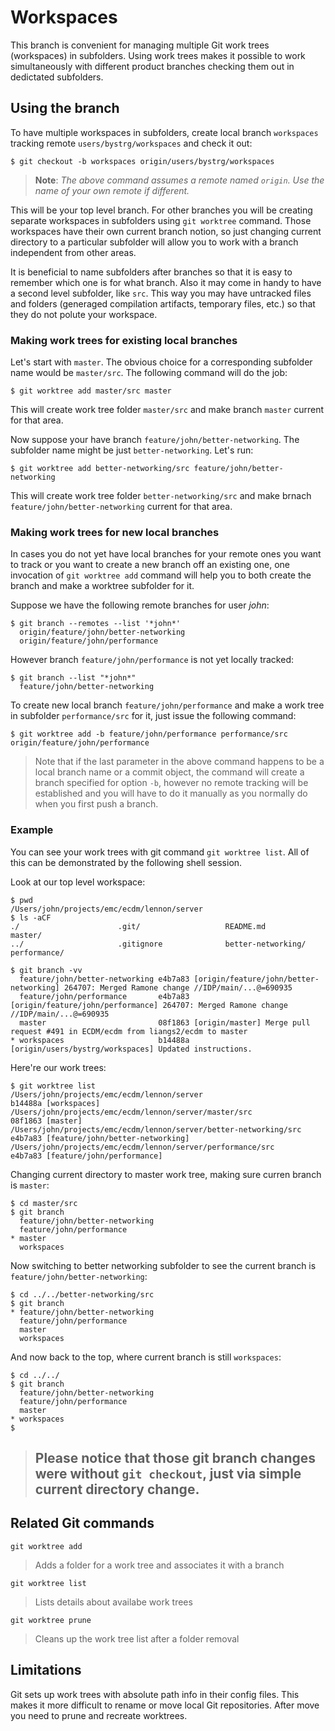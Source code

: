 # Workspaces

This branch is convenient for managing multiple Git work trees (workspaces) in
subfolders. Using work trees makes it possible to work simultaneously with
different product branches checking them out in dedictated subfolders.

## Using the branch

To have multiple workspaces in subfolders, create local branch `workspaces`
tracking remote `users/bystrg/workspaces` and check it out:

    $ git checkout -b workspaces origin/users/bystrg/workspaces

> **Note**: *The above command assumes a remote named `origin`. Use the name of your own remote if different.*

This will be your top level branch. For other branches you will be creating
separate workspaces in subfolders using `git worktree` command. Those
workspaces have their own current branch notion, so just changing current
directory to a particular subfolder will allow you to work with a branch
independent from other areas.

It is beneficial to name subfolders after branches so that it is easy to
remember which one is for what branch. Also it may come in handy to have a
second level subfolder, like `src`. This way you may have untracked files
and folders (generaged compilation artifacts, temporary files, etc.) so that
they do not polute your workspace.

### Making work trees for existing local branches

Let's start with `master`. The obvious choice for a corresponding subfolder
name would be `master/src`. The following command will do the job:

    $ git worktree add master/src master

This will create work tree folder `master/src` and make branch `master`
current for that area.

Now suppose your have branch `feature/john/better-networking`. The subfolder
name might be just `better-networking`. Let's run:

    $ git worktree add better-networking/src feature/john/better-networking

This will create work tree folder `better-networking/src` and make brnach
`feature/john/better-networking` current for that area.

### Making work trees for new local branches

In cases you do not yet have local branches for your remote ones you want to
track or you want to create a new branch off an existing one, one invocation
of `git worktree add` command will help you to both create the branch and
make a worktree subfolder for it.

Suppose we have the following remote branches for user *john*:

    $ git branch --remotes --list '*john*'
      origin/feature/john/better-networking
      origin/feature/john/performance

However branch `feature/john/performance` is not yet locally tracked:

    $ git branch --list "*john*"
      feature/john/better-networking

To create new local branch `feature/john/performance` and make a work tree in
subfolder `performance/src` for it, just issue the following command:

    $ git worktree add -b feature/john/performance performance/src origin/feature/john/performance

> Note that if the last parameter in the above command happens to be a local branch
> name or a commit object, the command will create a branch specified for option
> `-b`, however no remote tracking will be established and you will have to do
> it manually as you normally do when you first push a branch.

### Example

You can see your work trees with git command `git worktree list`. All of this
can be demonstrated by the following shell session.

Look at our top level workspace:

    $ pwd
    /Users/john/projects/emc/ecdm/lennon/server
    $ ls -aCF
    ./                      .git/                   README.md               master/
    ../                     .gitignore              better-networking/      performance/

    $ git branch -vv
      feature/john/better-networking e4b7a83 [origin/feature/john/better-networking] 264707: Merged Ramone change //IDP/main/...@=690935
      feature/john/performance       e4b7a83 [origin/feature/john/performance] 264707: Merged Ramone change //IDP/main/...@=690935
      master                         08f1863 [origin/master] Merge pull request #491 in ECDM/ecdm from liangs2/ecdm to master
    * workspaces                     b14488a [origin/users/bystrg/workspaces] Updated instructions.

Here're our work trees:

    $ git worktree list
    /Users/john/projects/emc/ecdm/lennon/server                        b14488a [workspaces]
    /Users/john/projects/emc/ecdm/lennon/server/master/src             08f1863 [master]
    /Users/john/projects/emc/ecdm/lennon/server/better-networking/src  e4b7a83 [feature/john/better-networking]
    /Users/john/projects/emc/ecdm/lennon/server/performance/src        e4b7a83 [feature/john/performance]

Changing current directory to master work tree, making sure curren branch is
`master`:

    $ cd master/src
    $ git branch
      feature/john/better-networking
      feature/john/performance
    * master
      workspaces

Now switching to better networking subfolder to see the current branch is
`feature/john/better-networking`:

    $ cd ../../better-networking/src
    $ git branch
    * feature/john/better-networking
      feature/john/performance
      master
      workspaces

And now back to the top, where current branch is still `workspaces`:

    $ cd ../../
    $ git branch
      feature/john/better-networking
      feature/john/performance
      master
    * workspaces
    $

> ## Please notice that those git branch changes were without `git checkout`, just via simple current directory change.

## Related Git commands

`git worktree add`
  > Adds a folder for a work tree and associates it with a branch

`git worktree list`
  > Lists details about availabe work trees

`git worktree prune`
  > Cleans up the work tree list after a folder removal

## Limitations

Git sets up work trees with absolute path info in their config files. This
makes it more difficult to rename or move local Git repositories. After move
you need to prune and recreate worktrees.
